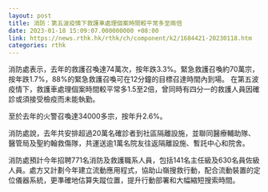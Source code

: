 ```yaml
---
layout: post
title: 消防：第五波疫情下救護車處理個案時間較平常多至兩倍
date: 2023-01-18 15:09:07.000000000 +08:00
link: https://news.rthk.hk/rthk/ch/component/k2/1684421-20230118.htm
categories: rthk
---
```


消防處表示，去年的救護召喚達74萬次，按年跌3.3%。緊急救護召喚約70萬宗，按年跌1.7%，88%的緊急救護召喚可在12分鐘的目標召達時間內到場。 在第五波疫情下，救護車處理個案時間較平常多1.5至2倍，曾同時有四分一的救護人員因確診或須接受檢疫而未能執勤。 

至於去年的火警召喚達34000多宗，按年升2.6%。

消防處說，去年共安排超過20萬名確診者到社區隔離設施，並聯同醫療輔助隊、醫管局及聖約翰救傷隊，共運送逾1萬名院友往返隔離設施、暫託中心和院舍。 

消防處預計今年招聘771名消防及救護職系人員，包括141名主任級及630名員佐級人員。處方又計劃今年建立流動應用程式，協助山嶺搜救行動，配合流動裝置的定位儀器系統，更準確地估算失蹤位置，提升行動部署和大幅縮短搜索時間。
